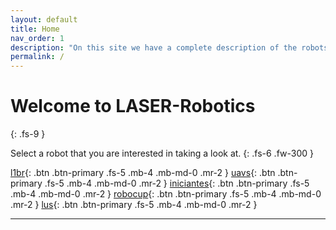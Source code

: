 ```yaml
---
layout: default
title: Home
nav_order: 1
description: "On this site we have a complete description of the robots we work with."
permalink: /
---
```


# Welcome to LASER-Robotics
{: .fs-9 }

Select a robot that you are interested in taking a look at.
{: .fs-6 .fw-300 }

[l1br](https://laser-robotics.github.io/l1br){: .btn .btn-primary .fs-5 .mb-4 .mb-md-0 .mr-2 } [uavs](https://laser-robotics.github.io/uavs){: .btn .btn-primary .fs-5 .mb-4 .mb-md-0 .mr-2 } [iniciantes](https://laser-robotics.github.io/guia){: .btn .btn-primary .fs-5 .mb-4 .mb-md-0 .mr-2 } [robocup](https://laser-robotics.github.io/robocup){: .btn .btn-primary .fs-5 .mb-4 .mb-md-0 .mr-2 } [lus](http://localhost:4000/LUS){: .btn .btn-primary .fs-5 .mb-4 .mb-md-0 .mr-2 } 

--- 
